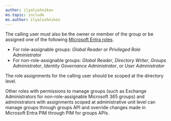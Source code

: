 ```yaml
---
author: ilyalushnikov
ms.topic: include
ms.author: ilyalushnikov
---
```


The calling user must also be the owner or member of the group or be assigned one of the following [Microsoft Entra roles](/entra/identity/role-based-access-control/permissions-reference?toc=%2Fgraph%2Ftoc.json). <br/><ul><li> For role-assignable groups: *Global Reader* or *Privileged Role Administrator*</li><li> For non-role-assignable groups: *Global Reader*, *Directory Writer*, *Groups Administrator*, *Identity Governance Administrator*, or *User Administrator*</li></ul>

The role assignments for the calling user should be scoped at the directory level.

Other roles with permissions to manage groups (such as Exchange Administrators for non-role-assignable Microsoft 365 groups) and administrators with assignments scoped at administrative unit level can manage groups through groups API and override changes made in Microsoft Entra PIM through PIM for groups APIs.

